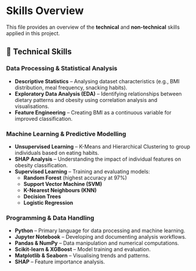 # Skills Overview

This file provides an overview of the **technical** and **non-technical** skills applied in this project.

## 🔹 Technical Skills

### **Data Processing & Statistical Analysis**
- **Descriptive Statistics** – Analysing dataset characteristics (e.g., BMI distribution, meal frequency, snacking habits).  
- **Exploratory Data Analysis (EDA)** – Identifying relationships between dietary patterns and obesity using correlation analysis and visualisations.  
- **Feature Engineering** – Creating BMI as a continuous variable for improved classification.  

### **Machine Learning & Predictive Modelling**
- **Unsupervised Learning** – K-Means and Hierarchical Clustering to group individuals based on eating habits.  
- **SHAP Analysis** – Understanding the impact of individual features on obesity classification.  
- **Supervised Learning** – Training and evaluating models:  
  - **Random Forest** (highest accuracy at 97%)  
  - **Support Vector Machine (SVM)**  
  - **K-Nearest Neighbours (KNN)**  
  - **Decision Trees**  
  - **Logistic Regression**  

### **Programming & Data Handling**
- **Python** – Primary language for data processing and machine learning.  
- **Jupyter Notebook** – Developing and documenting analysis workflows.  
- **Pandas & NumPy** – Data manipulation and numerical computations.  
- **Scikit-learn & XGBoost** – Model training and evaluation.  
- **Matplotlib & Seaborn** – Visualising trends and patterns.  
- **SHAP** – Feature importance analysis.  



